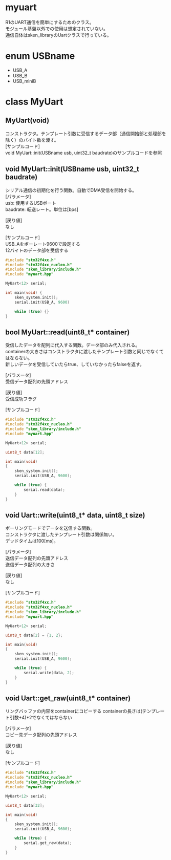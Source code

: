 <!-- リファレンスのテンプレート -->
<!-- readmeにライブラリのリファレンスを記載 -->

# myuart

R1のUART通信を簡単にするためのクラス。  
モジュール基盤以外での使用は想定されていない。  
通信自体はsken_libraryのUartクラスで行っている。

# enum USBname
* USB_A
* USB_B
* USB_miniB

# class MyUart
## MyUart(void)
コンストラクタ。テンプレート引数に受信するデータ部（通信開始部と処理部を除く）のバイト数を渡す。  
[サンプルコード]  
void MyUart::init(USBname usb, uint32_t baudrate)のサンプルコードを参照

## void MyUart::init(USBname usb, uint32_t baudrate)
シリアル通信の初期化を行う関数。自動でDMA受信を開始する。  
[パラメータ]  
usb: 使用するUSBポート  
baudrate: 転送レート。単位は[bps]

[戻り値]  
なし

[サンプルコード]  
USB_Aをボーレート9600で設定する  
12バイトのデータ部を受信する
``` c++
#include "stm32f4xx.h"
#include "stm32f4xx_nucleo.h"
#include "sken_library/include.h"
#include "myuart.hpp"

MyUart<12> serial;

int main(void) {
    sken_system.init();
    serial.init(USB_A, 9600)

    while (true) {}
}
```

## bool MyUart::read(uint8_t* container)
受信したデータを配列に代入する関数。データ部のみ代入される。  
containerの大きさはコンストラクタに渡したテンプレート引数と同じでなくてはならない。  
新しいデータを受信していたらtrue、していなかったらfalseを返す。

[パラメータ]  
受信データ配列の先頭アドレス

[戻り値]  
受信成功フラグ

[サンプルコード]
``` c++
#include "stm32f4xx.h"
#include "stm32f4xx_nucleo.h"
#include "sken_library/include.h"
#include "myuart.hpp"

MyUart<12> serial;

uint8_t data[12];

int main(void)
{
    sken_system.init();
    serial.init(USB_A, 9600);

    while (true) {
        serial.read(data);
    }
}
```

## void Uart::write(uint8_t* data, uint8_t size)
ポーリングモードでデータを送信する関数。  
コンストラクタに渡したテンプレート引数は関係無い。  
デッドタイムは100[ms]。

[パラメータ]  
送信データ配列の先頭アドレス  
送信データ配列の大きさ  

[戻り値]  
なし

[サンプルコード]
``` c++
#include "stm32f4xx.h"
#include "stm32f4xx_nucleo.h"
#include "sken_library/include.h"
#include "myuart.hpp"

MyUart<12> serial;

uint8_t data[2] = {1, 2};

int main(void)
{
    sken_system.init();
    serial.init(USB_A, 9600);

    while (true) {
        serial.write(data, 2);
    }
}
```
## void Uart::get_raw(uint8_t* container)
リングバッファの内容をcontainerにコピーする
containerの長さは(テンプレート引数+4)*2でなくてはならない

[パラメータ]  
コピー先データ配列の先頭アドレス  

[戻り値]  
なし

[サンプルコード]
``` c++
#include "stm32f4xx.h"
#include "stm32f4xx_nucleo.h"
#include "sken_library/include.h"
#include "myuart.hpp"

MyUart<12> serial;

uint8_t data[32];

int main(void)
{
    sken_system.init();
    serial.init(USB_A, 9600);

    while (true) {
        serial.get_raw(data);
    }
}
```